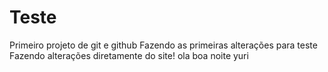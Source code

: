 # Teste
 Primeiro projeto de git e github
Fazendo as primeiras alterações para teste 
Fazendo alterações diretamente do site!
ola boa noite yuri